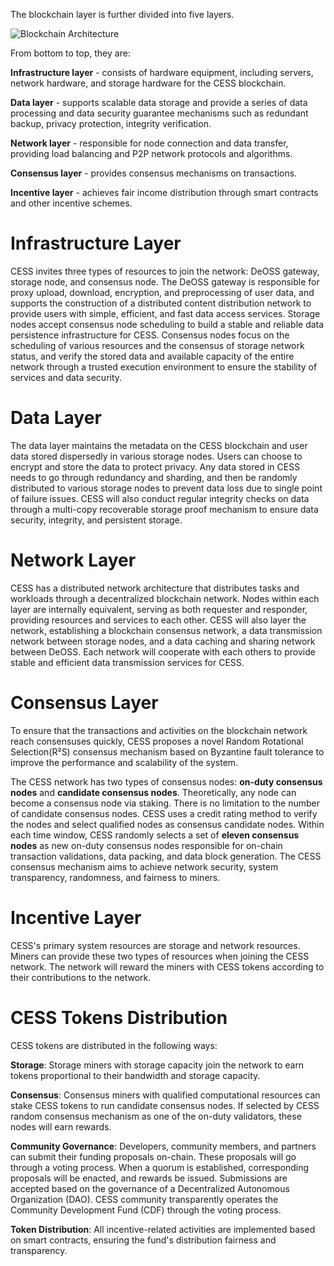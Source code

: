 The blockchain layer is further divided into five layers.

![Blockchain Architecture](../assets/concepts/blockchain-arch/blockchain-arch.png)

From bottom to top, they are:

**Infrastructure layer** - consists of hardware equipment, including servers, network hardware, and storage hardware for the CESS blockchain.

**Data layer** - supports scalable data storage and provide a series of data processing and data security guarantee mechanisms such as redundant backup, privacy protection, integrity verification.

**Network layer** - responsible for node connection and data transfer, providing load balancing and P2P network protocols and algorithms.

**Consensus layer** - provides consensus mechanisms on transactions.

**Incentive layer** - achieves fair income distribution through smart contracts and other incentive schemes.

# Infrastructure Layer

CESS invites three types of resources to join the network: DeOSS gateway, storage node, and consensus node. The DeOSS gateway is responsible for proxy upload, download, encryption, and preprocessing of user data, and supports the construction of a distributed content distribution network to provide users with simple, efficient, and fast data access services. Storage nodes accept consensus node scheduling to build a stable and reliable data persistence infrastructure for CESS. Consensus nodes focus on the scheduling of various resources and the consensus of storage network status, and verify the stored data and available capacity of the entire network through a trusted execution environment to ensure the stability of services and data security.

# Data Layer

The data layer maintains the metadata on the CESS blockchain and user data stored dispersedly in various storage nodes. Users can choose to encrypt and store the data to protect privacy. Any data stored in CESS needs to go through redundancy and sharding, and then be randomly distributed to various storage nodes to prevent data loss due to single point of failure issues. CESS will also conduct regular integrity checks on data through a multi-copy recoverable storage proof mechanism to ensure data security, integrity, and persistent storage.

# Network Layer

CESS has a distributed network architecture that distributes tasks and workloads through a decentralized blockchain network. Nodes within each layer are internally equivalent, serving as both requester and responder, providing resources and services to each other. CESS will also layer the network, establishing a blockchain consensus network, a data transmission network between storage nodes, and a data caching and sharing network between DeOSS. Each network will cooperate with each others to provide stable and efficient data transmission services for CESS.

# Consensus Layer

To ensure that the transactions and activities on the blockchain network reach consensuses quickly, CESS proposes a novel Random Rotational Selection(R²S) consensus mechanism based on Byzantine fault tolerance to improve the performance and scalability of the system.

The CESS network has two types of consensus nodes: **on-duty consensus nodes** and **candidate consensus nodes**. Theoretically, any node can become a consensus node via staking. There is no limitation to the number of candidate consensus nodes. CESS uses a credit rating method to verify the nodes and select qualified nodes as consensus candidate nodes. Within each time window, CESS randomly selects a set of **eleven consensus nodes** as new on-duty consensus nodes responsible for on-chain transaction validations, data packing, and data block generation. The CESS consensus mechanism aims to achieve network security, system transparency, randomness, and fairness to miners.

# Incentive Layer

CESS's primary system resources are storage and network resources. Miners can provide these two types of resources when joining the CESS network. The network will reward the miners with CESS tokens according to their contributions to the network.

# CESS Tokens Distribution

CESS tokens are distributed in the following ways:

**Storage**: Storage miners with storage capacity join the network to earn tokens proportional to their bandwidth and storage capacity.

**Consensus**: Consensus miners with qualified computational resources can stake CESS tokens to run candidate consensus nodes. If selected by CESS random consensus mechanism as one of the on-duty validators, these nodes will earn rewards.

**Community Governance**: Developers, community members, and partners can submit their funding proposals on-chain. These proposals will go through a voting process. When a quorum is established, corresponding proposals will be enacted, and rewards be issued. Submissions are accepted based on the governance of a Decentralized Autonomous Organization (DAO). CESS community transparently operates the Community Development Fund (CDF) through the voting process.

**Token Distribution**: All incentive-related activities are implemented based on smart contracts, ensuring the fund's distribution fairness and transparency.
